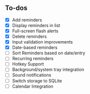## To-dos

- [x] Add reminders
- [x] Display reminders in list
- [x] Full-screen flash alerts
- [x] Delete reminders
- [x] Input validation improvements
- [x] Date-based reminders
- [ ] Sort Reminders based on date/entry
- [ ] Recurring reminders
- [ ] Hotkey Support
- [ ] Background/system tray integration
- [ ] Sound notifications
- [ ] Switch storage to SQLite
- [ ] Calendar Integration